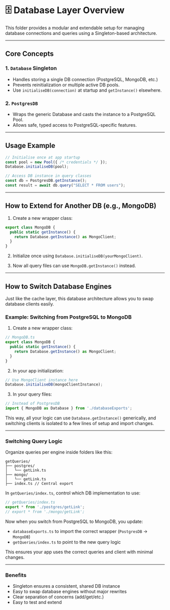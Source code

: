 # 🗄️ Database Layer Overview

This folder provides a modular and extendable setup for managing database connections and queries using a Singleton-based architecture.

---

## Core Concepts

### 1. `Database` Singleton

- Handles storing a single DB connection (PostgreSQL, MongoDB, etc.)
- Prevents reinitialization or multiple active DB pools.
- Use `initialiseDB(connection)` at startup and `getInstance()` elsewhere.

### 2. `PostgresDB`

- Wraps the generic Database and casts the instance to a PostgreSQL Pool.
- Allows safe, typed access to PostgreSQL-specific features.

---

## Usage Example

```ts
// Initialise once at app startup
const pool = new Pool({ /* credentials */ });
Database.initialiseDB(pool);

// Access DB instance in query classes
const db = PostgresDB.getInstance();
const result = await db.query("SELECT * FROM users");
```

---

## How to Extend for Another DB (e.g., MongoDB)

1. Create a new wrapper class:
```ts
export class MongoDB {
  public static getInstance() {
    return Database.getInstance() as MongoClient;
  }
}
```

2. Initialize once using `Database.initialiseDB(yourMongoClient)`.

3. Now all query files can use `MongoDB.getInstance()` instead.

---
## How to Switch Database Engines

Just like the cache layer, this database architecture allows you to swap database clients easily.

### Example: Switching from PostgreSQL to MongoDB

1. Create a new wrapper class:
```ts
// MongoDB.ts
export class MongoDB {
  public static getInstance() {
    return Database.getInstance() as MongoClient;
  }
}
```

2. In your app initialization:
```ts
// Use MongoClient instance here
Database.initialiseDB(mongoClientInstance);
```

3. In your query files:
```ts
// Instead of PostgresDB
import { MongoDB as Database } from './databaseExports';
```

This way, all your logic can use `Database.getInstance()` generically, and switching clients is isolated to a few lines of setup and import changes.

---

### Switching Query Logic

Organize queries per engine inside folders like this:

```
getQueries/
├── postgres/
│   └── getLink.ts
├── mongo/
│   └── getLink.ts
├── index.ts // Central export
```

In `getQueries/index.ts`, control which DB implementation to use:

```ts
// getQueries/index.ts
export * from './postgres/getLink';
// export * from './mongo/getLink';
```

Now when you switch from PostgreSQL to MongoDB, you update:

- `databaseExports.ts` to import the correct wrapper (`PostgresDB` → `MongoDB`)
- `getQueries/index.ts` to point to the new query logic

This ensures your app uses the correct queries and client with minimal changes.

---

### Benefits

- Singleton ensures a consistent, shared DB instance
- Easy to swap database engines without major rewrites
- Clear separation of concerns (add/get/etc.)
- Easy to test and extend
